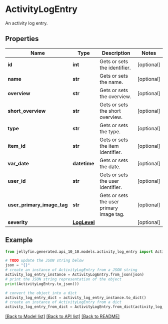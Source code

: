 # ActivityLogEntry

An activity log entry.

## Properties

Name | Type | Description | Notes
------------ | ------------- | ------------- | -------------
**id** | **int** | Gets or sets the identifier. | [optional] 
**name** | **str** | Gets or sets the name. | [optional] 
**overview** | **str** | Gets or sets the overview. | [optional] 
**short_overview** | **str** | Gets or sets the short overview. | [optional] 
**type** | **str** | Gets or sets the type. | [optional] 
**item_id** | **str** | Gets or sets the item identifier. | [optional] 
**var_date** | **datetime** | Gets or sets the date. | [optional] 
**user_id** | **str** | Gets or sets the user identifier. | [optional] 
**user_primary_image_tag** | **str** | Gets or sets the user primary image tag. | [optional] 
**severity** | [**LogLevel**](LogLevel.md) |  | [optional] 

## Example

```python
from jellyfin.generated.api_10_10.models.activity_log_entry import ActivityLogEntry

# TODO update the JSON string below
json = "{}"
# create an instance of ActivityLogEntry from a JSON string
activity_log_entry_instance = ActivityLogEntry.from_json(json)
# print the JSON string representation of the object
print(ActivityLogEntry.to_json())

# convert the object into a dict
activity_log_entry_dict = activity_log_entry_instance.to_dict()
# create an instance of ActivityLogEntry from a dict
activity_log_entry_from_dict = ActivityLogEntry.from_dict(activity_log_entry_dict)
```
[[Back to Model list]](README.md#documentation-for-models) [[Back to API list]](README.md#documentation-for-api-endpoints) [[Back to README]](README.md)


